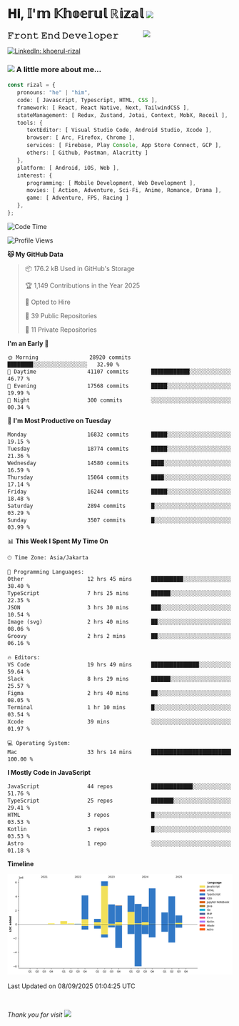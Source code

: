 <h1> 𝐇𝐢, 𝕀'𝕞 𝕂𝕙𝕠𝕖𝕣𝕦𝕝 ℝ𝕚𝕫𝕒𝕝 <img src="https://media.giphy.com/media/mGcNjsfWAjY5AEZNw6/giphy.gif" width="50"></h1>
<img align='right' src="https://media.giphy.com/media/v1.Y2lkPTc5MGI3NjExOWI2ajR2NGJubzBsZHFuaHMwajRrcDNsNXJwOG8yb3F0NjhkNXF4OSZlcD12MV9pbnRlcm5hbF9naWZfYnlfaWQmY3Q9cw/fkZukR450RQ1qnGaq9/giphy.gif" width="200">
<strong style="font-size:20px;">𝙵𝚛𝚘𝚗𝚝 𝙴𝚗𝚍 𝙳𝚎𝚟𝚎𝚕𝚘𝚙𝚎𝚛</strong>
</p></em>

[![LinkedIn: khoerul-rizal](https://img.shields.io/badge/khoerul--rizal-blue?style=flat-square&logo=Linkedin&logoColor=white&link=https://www.linkedin.com/in/khoerul-rizal/)](https://www.linkedin.com/in/khoerul-rizal/)

### <img src="https://media.giphy.com/media/VgCDAzcKvsR6OM0uWg/giphy.gif" width="50"> A little more about me...

```typescript
const rizal = {
   pronouns: "he" | "him",
   code: [ Javascript, Typescript, HTML, CSS ],
   framework: [ React, React Native, Next, TailwindCSS ],
   stateManagement: [ Redux, Zustand, Jotai, Context, MobX, Recoil ],
   tools: {
      textEditor: [ Visual Studio Code, Android Studio, Xcode ],
      browser: [ Arc, Firefox, Chrome ],
      services: [ Firebase, Play Console, App Store Connect, GCP ],
      others: [ Github, Postman, Alacritty ]
   },
   platform: [ Android, iOS, Web ],
   interest: {
      programming: [ Mobile Development, Web Development ],
      movies: [ Action, Adventure, Sci-Fi, Anime, Romance, Drama ],
      game: [ Adventure, FPS, Racing ]
   },
};
```

<!--START_SECTION:waka-->
![Code Time](http://img.shields.io/badge/Code%20Time-3%2C876%20hrs%203%20mins-blue)

![Profile Views](http://img.shields.io/badge/Profile%20Views-0-blue)

**🐱 My GitHub Data** 

> 📦 176.2 kB Used in GitHub's Storage 
 > 
> 🏆 1,149 Contributions in the Year 2025
 > 
> 💼 Opted to Hire
 > 
> 📜 39 Public Repositories 
 > 
> 🔑 11 Private Repositories 
 > 
**I'm an Early 🐤** 

```text
🌞 Morning                28920 commits       ████████░░░░░░░░░░░░░░░░░   32.90 % 
🌆 Daytime                41107 commits       ████████████░░░░░░░░░░░░░   46.77 % 
🌃 Evening                17568 commits       █████░░░░░░░░░░░░░░░░░░░░   19.99 % 
🌙 Night                  300 commits         ░░░░░░░░░░░░░░░░░░░░░░░░░   00.34 % 
```
📅 **I'm Most Productive on Tuesday** 

```text
Monday                   16832 commits       █████░░░░░░░░░░░░░░░░░░░░   19.15 % 
Tuesday                  18774 commits       █████░░░░░░░░░░░░░░░░░░░░   21.36 % 
Wednesday                14580 commits       ████░░░░░░░░░░░░░░░░░░░░░   16.59 % 
Thursday                 15064 commits       ████░░░░░░░░░░░░░░░░░░░░░   17.14 % 
Friday                   16244 commits       █████░░░░░░░░░░░░░░░░░░░░   18.48 % 
Saturday                 2894 commits        █░░░░░░░░░░░░░░░░░░░░░░░░   03.29 % 
Sunday                   3507 commits        █░░░░░░░░░░░░░░░░░░░░░░░░   03.99 % 
```


📊 **This Week I Spent My Time On** 

```text
🕑︎ Time Zone: Asia/Jakarta

💬 Programming Languages: 
Other                    12 hrs 45 mins      ██████████░░░░░░░░░░░░░░░   38.40 % 
TypeScript               7 hrs 25 mins       ██████░░░░░░░░░░░░░░░░░░░   22.35 % 
JSON                     3 hrs 30 mins       ███░░░░░░░░░░░░░░░░░░░░░░   10.54 % 
Image (svg)              2 hrs 40 mins       ██░░░░░░░░░░░░░░░░░░░░░░░   08.06 % 
Groovy                   2 hrs 2 mins        ██░░░░░░░░░░░░░░░░░░░░░░░   06.16 % 

🔥 Editors: 
VS Code                  19 hrs 49 mins      ███████████████░░░░░░░░░░   59.64 % 
Slack                    8 hrs 29 mins       ██████░░░░░░░░░░░░░░░░░░░   25.57 % 
Figma                    2 hrs 40 mins       ██░░░░░░░░░░░░░░░░░░░░░░░   08.05 % 
Terminal                 1 hr 10 mins        █░░░░░░░░░░░░░░░░░░░░░░░░   03.54 % 
Xcode                    39 mins             ░░░░░░░░░░░░░░░░░░░░░░░░░   01.97 % 

💻 Operating System: 
Mac                      33 hrs 14 mins      █████████████████████████   100.00 % 
```

**I Mostly Code in JavaScript** 

```text
JavaScript               44 repos            █████████████░░░░░░░░░░░░   51.76 % 
TypeScript               25 repos            ███████░░░░░░░░░░░░░░░░░░   29.41 % 
HTML                     3 repos             █░░░░░░░░░░░░░░░░░░░░░░░░   03.53 % 
Kotlin                   3 repos             █░░░░░░░░░░░░░░░░░░░░░░░░   03.53 % 
Astro                    1 repo              ░░░░░░░░░░░░░░░░░░░░░░░░░   01.18 % 
```



**Timeline**

![Lines of Code chart](https://raw.githubusercontent.com/khoerulrizal/khoerulrizal/main/assets/bar_graph.png)


 Last Updated on 08/09/2025 01:04:25 UTC
<!--END_SECTION:waka-->
</details>
<br/>

<em>Thank you for visit</em> <img src="https://media.giphy.com/media/v1.Y2lkPTc5MGI3NjExcHdvNm1qZWtjaGw0ZjdwM3Z3NnY2dHlueTVuODBta2FiY20wM2YybSZlcD12MV9pbnRlcm5hbF9naWZfYnlfaWQmY3Q9cw/tV25tpdKqdFa9x81k2/giphy.gif" width="40">
